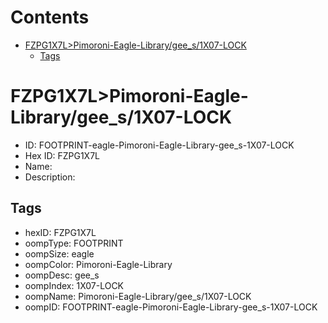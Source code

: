 



Contents
========

* [FZPG1X7L>Pimoroni-Eagle-Library/gee_s/1X07-LOCK](#fzpg1x7lpimoroni-eagle-librarygee_s1x07-lock)
	* [Tags](#tags)

# FZPG1X7L>Pimoroni-Eagle-Library/gee_s/1X07-LOCK

- ID: FOOTPRINT-eagle-Pimoroni-Eagle-Library-gee_s-1X07-LOCK
- Hex ID: FZPG1X7L
- Name: 
- Description: 

## Tags

- hexID: FZPG1X7L
- oompType: FOOTPRINT
- oompSize: eagle
- oompColor: Pimoroni-Eagle-Library
- oompDesc: gee_s
- oompIndex: 1X07-LOCK
- oompName: Pimoroni-Eagle-Library/gee_s/1X07-LOCK
- oompID: FOOTPRINT-eagle-Pimoroni-Eagle-Library-gee_s-1X07-LOCK

